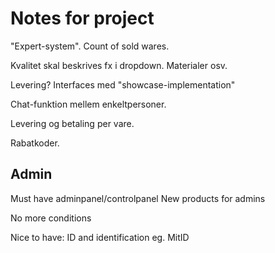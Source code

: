# Notes for project

"Expert-system". Count of sold wares.

Kvalitet skal beskrives fx i dropdown.
Materialer osv.

Levering? Interfaces med "showcase-implementation"

Chat-funktion mellem enkeltpersoner.

Levering og betaling per vare.

Rabatkoder.

## Admin

Must have adminpanel/controlpanel
New products for admins

No more conditions

Nice to have: ID and identification eg. MitID
